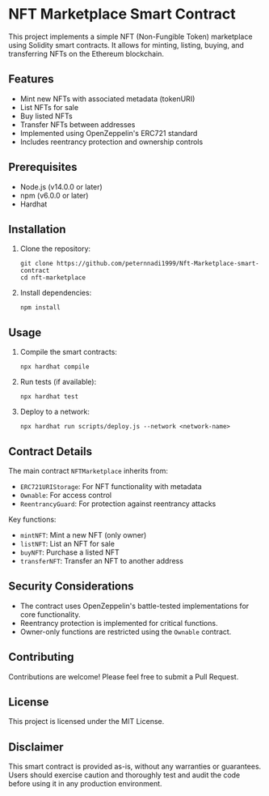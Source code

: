 # NFT Marketplace Smart Contract

This project implements a simple NFT (Non-Fungible Token) marketplace using Solidity smart contracts. It allows for minting, listing, buying, and transferring NFTs on the Ethereum blockchain.

## Features

- Mint new NFTs with associated metadata (tokenURI)
- List NFTs for sale
- Buy listed NFTs
- Transfer NFTs between addresses
- Implemented using OpenZeppelin's ERC721 standard
- Includes reentrancy protection and ownership controls

## Prerequisites

- Node.js (v14.0.0 or later)
- npm (v6.0.0 or later)
- Hardhat

## Installation

1. Clone the repository:
   ```
   git clone https://github.com/peternnadi1999/Nft-Marketplace-smart-contract
   cd nft-marketplace
   ```

2. Install dependencies:
   ```
   npm install
   ```

## Usage

1. Compile the smart contracts:
   ```
   npx hardhat compile
   ```

2. Run tests (if available):
   ```
   npx hardhat test
   ```

3. Deploy to a network:
   ```
   npx hardhat run scripts/deploy.js --network <network-name>
   ```

## Contract Details

The main contract `NFTMarketplace` inherits from:
- `ERC721URIStorage`: For NFT functionality with metadata
- `Ownable`: For access control
- `ReentrancyGuard`: For protection against reentrancy attacks

Key functions:
- `mintNFT`: Mint a new NFT (only owner)
- `listNFT`: List an NFT for sale
- `buyNFT`: Purchase a listed NFT
- `transferNFT`: Transfer an NFT to another address

## Security Considerations

- The contract uses OpenZeppelin's battle-tested implementations for core functionality.
- Reentrancy protection is implemented for critical functions.
- Owner-only functions are restricted using the `Ownable` contract.

## Contributing

Contributions are welcome! Please feel free to submit a Pull Request.

## License

This project is licensed under the MIT License.

## Disclaimer

This smart contract is provided as-is, without any warranties or guarantees. Users should exercise caution and thoroughly test and audit the code before using it in any production environment.